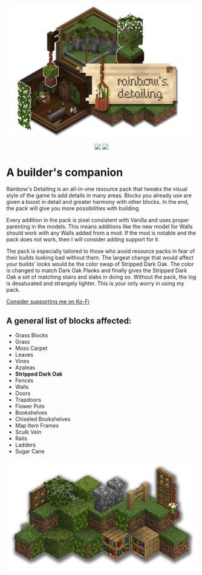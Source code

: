 ![Logo with Isometric Rooms](https://github.com/PoeticRainbow/rainbows-detailing/blob/main/gallery/isorooms.png?raw=true)

<div align=center>
  <img src="https://img.shields.io/curseforge/dt/930459?logo=curseforge&logoColor=%23FFFFFF&label=CurseForge&labelColor=%23F16436&color=%23000000&link=https%3A%2F%2Flegacy.curseforge.com%2Fminecraft%2Ftexture-packs%2Frainbows-detailing">
  <img src="https://img.shields.io/modrinth/dt/nN52yjy2?logo=modrinth&logoColor=%23FFFFFF&label=Modrinth&labelColor=%231BD96A&color=%23000000&link=https%3A%2F%2Fmodrinth.com%2Fresourcepack%2Frainbows-detailing">
</div>

# A builder's companion

Rainbow's Detailing is an all-in-one resource pack that tweaks the visual style of the game to add details in many areas. Blocks you already use are given a boost in detail and greater harmony with other blocks. In the end, the pack will give you more possibilities with building.

Every addition in the pack is pixel consistent with Vanilla and uses proper parenting in the models. This means additions like the new model for Walls should work with any Walls added from a mod. If the mod is notable and the pack does not work, then I will consider adding support for it.

The pack is especially tailored to those who avoid resource packs in fear of their builds looking bad without them. The largest change that would affect your builds' looks would be the color swap of Stripped Dark Oak. The color is changed to match Dark Oak Planks and finally gives the Stripped Dark Oak a set of matching stairs and slabs in doing so. Without the pack, the log is desaturated and strangely lighter. This is your only worry in using my pack.

[Consider supporting me on Ko-Fi](https://ko-fi.com/poeticrainbow)

## A general list of blocks affected:
- Grass Blocks
- Grass
- Moss Carpet
- Leaves
- Vines
- Azaleas
- **Stripped Dark Oak**
- Fences
- Walls
- Doors
- Trapdoors
- Flower Pots
- Bookshelves
- Chiseled Bookshelves
- Map Item Frames
- Sculk Vein
- Rails
- Ladders
- Sugar Cane

![Isometric Block Preview](https://github.com/PoeticRainbow/rainbows-detailing/blob/main/gallery/blockpreview.png?raw=true)
